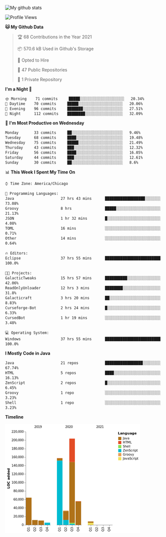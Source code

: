 ![My github stats](https://github-readme-stats.vercel.app/api?username=romvoid95&theme=gruvbox&include_all_commits=true&show_icons=true")

<!--START_SECTION:waka-->
![Profile Views](http://img.shields.io/badge/Profile%20Views-1-blue)

**🐱 My Github Data** 

> 🏆 68 Contributions in the Year 2021
 > 
> 📦 570.6 kB Used in Github's Storage 
 > 
> 💼 Opted to Hire
 > 
> 📜 47 Public Repositories 
 > 
> 🔑 1 Private Repository 
 > 
**I'm a Night 🦉** 

```text
🌞 Morning    71 commits     █████░░░░░░░░░░░░░░░░░░░░   20.34% 
🌆 Daytime    70 commits     █████░░░░░░░░░░░░░░░░░░░░   20.06% 
🌃 Evening    96 commits     ███████░░░░░░░░░░░░░░░░░░   27.51% 
🌙 Night      112 commits    ████████░░░░░░░░░░░░░░░░░   32.09%

```
📅 **I'm Most Productive on Wednesday** 

```text
Monday       33 commits     ██░░░░░░░░░░░░░░░░░░░░░░░   9.46% 
Tuesday      68 commits     ████░░░░░░░░░░░░░░░░░░░░░   19.48% 
Wednesday    75 commits     █████░░░░░░░░░░░░░░░░░░░░   21.49% 
Thursday     43 commits     ███░░░░░░░░░░░░░░░░░░░░░░   12.32% 
Friday       56 commits     ████░░░░░░░░░░░░░░░░░░░░░   16.05% 
Saturday     44 commits     ███░░░░░░░░░░░░░░░░░░░░░░   12.61% 
Sunday       30 commits     ██░░░░░░░░░░░░░░░░░░░░░░░   8.6%

```


📊 **This Week I Spent My Time On** 

```text
⌚︎ Time Zone: America/Chicago

💬 Programming Languages: 
Java                     27 hrs 43 mins      ██████████████████░░░░░░░   73.08% 
Groovy                   8 hrs               █████░░░░░░░░░░░░░░░░░░░░   21.13% 
JSON                     1 hr 32 mins        █░░░░░░░░░░░░░░░░░░░░░░░░   4.08% 
TOML                     16 mins             ░░░░░░░░░░░░░░░░░░░░░░░░░   0.71% 
Other                    14 mins             ░░░░░░░░░░░░░░░░░░░░░░░░░   0.64%

🔥 Editors: 
Eclipse                  37 hrs 55 mins      █████████████████████████   100.0%

🐱‍💻 Projects: 
GalacticTweaks           15 hrs 57 mins      ██████████░░░░░░░░░░░░░░░   42.06% 
ReadOnlyUnloader         12 hrs 3 mins       ████████░░░░░░░░░░░░░░░░░   31.8% 
Galacticraft             3 hrs 20 mins       ██░░░░░░░░░░░░░░░░░░░░░░░   8.83% 
Curseforge-Bot           2 hrs 24 mins       █░░░░░░░░░░░░░░░░░░░░░░░░   6.33% 
CursedBot                1 hr 19 mins        ░░░░░░░░░░░░░░░░░░░░░░░░░   3.48%

💻 Operating System: 
Windows                  37 hrs 55 mins      █████████████████████████   100.0%

```

**I Mostly Code in Java** 

```text
Java                     21 repos            █████████████████░░░░░░░░   67.74% 
HTML                     5 repos             ████░░░░░░░░░░░░░░░░░░░░░   16.13% 
ZenScript                2 repos             █░░░░░░░░░░░░░░░░░░░░░░░░   6.45% 
Groovy                   1 repo              ░░░░░░░░░░░░░░░░░░░░░░░░░   3.23% 
Shell                    1 repo              ░░░░░░░░░░░░░░░░░░░░░░░░░   3.23%

```


**Timeline**

![Chart not found](https://raw.githubusercontent.com/ROMVoid95/ROMVoid95/master/charts/bar_graph.png) 


<!--END_SECTION:waka-->
